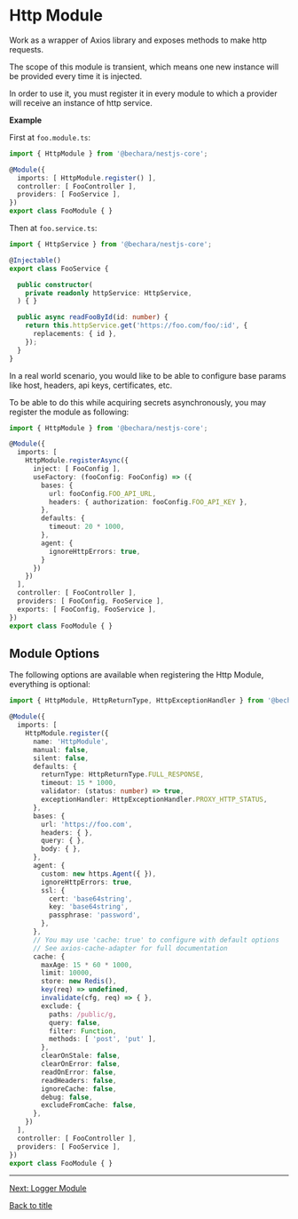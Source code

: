 # Http Module

Work as a wrapper of Axios library and exposes methods to make http requests.

The scope of this module is transient, which means one new instance will be provided every time it is injected.

In order to use it, you must register it in every module to which a provider will receive an instance of http service.

**Example**

First at `foo.module.ts`:

```ts
import { HttpModule } from '@bechara/nestjs-core';

@Module({
  imports: [ HttpModule.register() ],
  controller: [ FooController ],
  providers: [ FooService ],
})
export class FooModule { }
```

Then at `foo.service.ts`:

```ts
import { HttpService } from '@bechara/nestjs-core';

@Injectable()
export class FooService {

  public constructor(
    private readonly httpService: HttpService,
  ) { }

  public async readFooById(id: number) {
    return this.httpService.get('https://foo.com/foo/:id', {
      replacements: { id },
    });
  }
}
```

In a real world scenario, you would like to be able to configure base params like host, headers, api keys, certificates, etc.

To be able to do this while acquiring secrets asynchronously, you may register the module as following:

```ts
import { HttpModule } from '@bechara/nestjs-core';

@Module({
  imports: [ 
    HttpModule.registerAsync({
      inject: [ FooConfig ],
      useFactory: (fooConfig: FooConfig) => ({
        bases: {
          url: fooConfig.FOO_API_URL,
          headers: { authorization: fooConfig.FOO_API_KEY },
        },
        defaults: {
          timeout: 20 * 1000,
        },
        agent: {
          ignoreHttpErrors: true,
        }
      })
    })
  ],
  controller: [ FooController ],
  providers: [ FooConfig, FooService ],
  exports: [ FooConfig, FooService ],
})
export class FooModule { }
```

## Module Options

The following options are available when registering the Http Module, everything is optional:

```ts
import { HttpModule, HttpReturnType, HttpExceptionHandler } from '@bechara/nestjs-core';

@Module({
  imports: [
    HttpModule.register({
      name: 'HttpModule',
      manual: false,
      silent: false,
      defaults: {
        returnType: HttpReturnType.FULL_RESPONSE,
        timeout: 15 * 1000,
        validator: (status: number) => true,
        exceptionHandler: HttpExceptionHandler.PROXY_HTTP_STATUS,
      },
      bases: {
        url: 'https://foo.com',
        headers: { },
        query: { },
        body: { },
      },
      agent: {
        custom: new https.Agent({ }),
        ignoreHttpErrors: true,
        ssl: {
          cert: 'base64string',
          key: 'base64string',
          passphrase: 'password',
        },
      },
      // You may use 'cache: true' to configure with default options
      // See axios-cache-adapter for full documentation
      cache: {
        maxAge: 15 * 60 * 1000,
        limit: 10000,
        store: new Redis(),
        key(req) => undefined,
        invalidate(cfg, req) => { },
        exclude: {
          paths: /public/g,
          query: false,
          filter: Function,
          methods: [ 'post', 'put' ],
        },
        clearOnStale: false,
        clearOnError: false,
        readOnError: false,
        readHeaders: false,
        ignoreCache: false,
        debug: false,
        excludeFromCache: false,
      },
    })
  ],
  controller: [ FooController ],
  providers: [ FooService ],
})
export class FooModule { }
```

---

[Next: Logger Module](logger.module.md)

[Back to title](../README.md)
